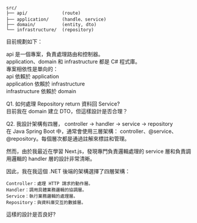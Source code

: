 ```
src/
├── api/             (route)
├── application/     (handle、service)
├── domain/          (entity, dto)
└── infrastructure/  (repository)
```

目前規劃如下：

api 是一個專案，負責處理路由和控制器。  
application、domain 和 infrastructure 都是 C# 程式庫。  
專案相依性是單向的：  
api 依賴於 application  
application 依賴於 infrastructure  
infrastructure 依賴於 domain  

Q1. 如何處理 Repository return 資料回 Service?  
目前我在 domain 建立 DTO，但這樣設計是否合理？

Q2. 我設計架構有四層， controller -> handler -> service -> repository  
在 Java Spring Boot 中，通常會使用三層架構：  controller、@service、@repository。每個層次都是通過註解來標註和管理。

然而，由於我最近在學習 Next.js，發現專門負責邏輯處理的 service 層和負責調用邏輯的 handler 層的設計非常清晰。
    
因此，我在我這個 .NET 後端的架構選擇了四層架構：

    Controller：處理 HTTP 請求的動作層。
    Handler：調用具體業務邏輯的協調層。
    Service：執行業務邏輯的處理層。
    Repository：與資料庫交互的數據層。

   這樣的設計是否良好?
